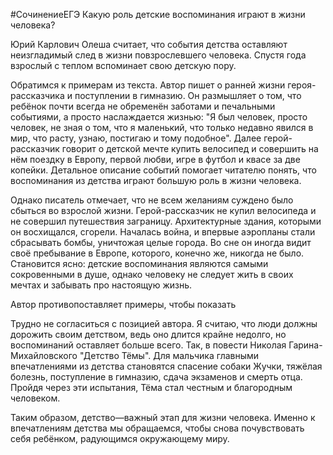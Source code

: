 #СочинениеЕГЭ 
Какую роль детские воспоминания играют в жизни человека?

Юрий Карлович Олеша считает, что события детства оставляют неизгладимый след в жизни повзрослевшего человека. Спустя года взрослый с теплом вспоминает свою детскую пору. 

Обратимся к примерам из текста. Автор пишет о ранней жизни героя-рассказчика и поступлении в гимназию. Он размышляет о том, что ребёнок почти всегда не обременён заботами и печальными событиями, а просто наслаждается жизнью: "Я был человек, просто человек, не зная о том, что я маленький, что только недавно явился в мир, что расту, узнаю, постигаю и тому подобное". Далее герой-рассказчик говорит о детской мечте купить велосипед и совершить на нём поездку в Европу, первой любви, игре в футбол и квасе за две копейки. Детальное описание событий помогает читателю понять, что воспоминания из детства играют большую роль в жизни человека.

Однако писатель отмечает, что не всем желаниям суждено было сбыться во взрослой жизни. Герой-рассказчик не купил велосипеда и не совершил путешествия заграницу. Архитектурные здания, которыми он восхищался, сгорели. Началась война, и впервые аэропланы стали сбрасывать бомбы, уничтожая целые города. Во сне он иногда видит своё пребывание в Европе, которого, конечно же, никогда не было. Становится ясно: детские воспоминания являются самыми сокровенными в душе, однако человеку не следует жить в своих мечтах и забывать про настоящую жизнь. 

Автор противопоставляет примеры, чтобы показать

Трудно не согласиться с позицией автора. Я считаю, что люди должны дорожить своим детством, ведь оно длится крайне недолго, но воспоминаний оставляет больше всего. Так, в повести Николая Гарина-Михайловского "Детство Тёмы". Для мальчика главными впечатлениями из детства
становятся спасение собаки Жучки, тяжёлая болезнь, поступление в гимназию, сдача экзаменов и смерть отца. Пройдя через эти испытания, Тёма стал честным и благородным человеком.

Таким образом, детство—важный этап для жизни человека. Именно к впечатлениям детства мы обращаемся, чтобы снова почувствовать себя ребёнком, радующимся окружающему миру.
